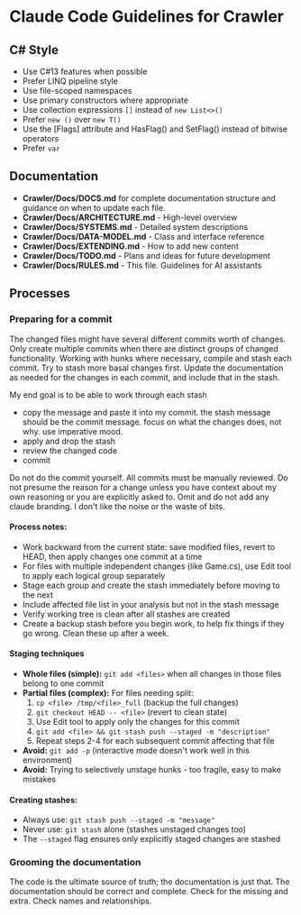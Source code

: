 ﻿---
apply: always
---

# Claude Code Guidelines for Crawler

## C# Style

- Use C#13 features when possible
- Prefer LINQ pipeline style
- Use file-scoped namespaces
- Use primary constructors where appropriate
- Use collection expressions `[]` instead of `new List<>()`
- Prefer `new ()` over `new T()`
- Use the [Flags] attribute and HasFlag() and SetFlag() instead of bitwise operators
- Prefer `var`

## Documentation

* **Crawler/Docs/DOCS.md** for complete documentation structure and guidance on when to update each file.
* **Crawler/Docs/ARCHITECTURE.md** - High-level overview
* **Crawler/Docs/SYSTEMS.md** - Detailed system descriptions
* **Crawler/Docs/DATA-MODEL.md** - Class and interface reference
* **Crawler/Docs/EXTENDING.md** - How to add new content
* **Crawler/Docs/TODO.md** - Plans and ideas for future development
* **Crawler/Docs/RULES.md** - This file. Guidelines for AI assistants 

## Processes

### Preparing for a commit
The changed files might have several different commits worth of changes. 
Only create multiple commits when there are distinct groups of changed functionality.
Working with hunks where necessary, compile and stash each commit.
Try to stash more basal changes first.
Update the documentation as needed for the changes in each commit, and include that in the stash.

My end goal is to be able to work through each stash
* copy the message and paste it into my commit. the stash message should be the commit message. focus on
  what the changes does, not why. use imperative mood.
* apply and drop the stash
* review the changed code
* commit

Do not do the commit yourself. All commits must be manually reviewed.
Do not presume the reason for a change unless you have context about my own reasoning or you are explicitly asked to.
Omit and do not add any claude branding. I don't like the noise or the waste of bits.

#### Process notes:
- Work backward from the current state: save modified files, revert to HEAD, then apply changes one commit at a time
- For files with multiple independent changes (like Game.cs), use Edit tool to apply each logical group separately
- Stage each group and create the stash immediately before moving to the next
- Include affected file list in your analysis but not in the stash message
- Verify working tree is clean after all stashes are created
- Create a backup stash before you begin work, to help fix things if they go wrong. Clean these up after a week. 
  
#### Staging techniques
- **Whole files (simple):** `git add <files>` when all changes in those files belong to one commit
- **Partial files (complex):** For files needing split:
    1. `cp <file> /tmp/<file>_full` (backup the full changes)
    2. `git checkout HEAD -- <file>` (revert to clean state)
    3. Use Edit tool to apply only the changes for this commit
    4. `git add <file> && git stash push --staged -m "description"`
    5. Repeat steps 2-4 for each subsequent commit affecting that file
- **Avoid:** `git add -p` (interactive mode doesn't work well in this environment)
- **Avoid:** Trying to selectively unstage hunks - too fragile, easy to make mistakes

#### Creating stashes:
- Always use: `git stash push --staged -m "message"`
- Never use: `git stash` alone (stashes unstaged changes too)
- The `--staged` flag ensures only explicitly staged changes are stashed

### Grooming the documentation
The code is the ultimate source of truth; the documentation is just that.
The documentation should be correct and complete. Check for the missing and extra. Check names and relationships.
